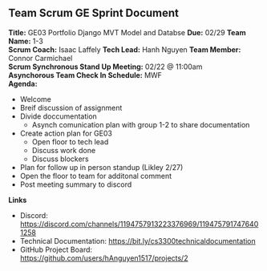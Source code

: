 ## Team Scrum GE Sprint Document
**Title:** GE03 Portfolio Django MVT Model and Databse
**Due:** 02/29
**Team Name:** 1-3  
**Scrum Coach:** Isaac Laffely
**Tech Lead:** Hanh Nguyen
**Team Member:** Connor Carmichael   
**Scrum Synchronous Stand Up Meeting:** 02/22 @ 11:00am  
**Asynchorous Team Check In Schedule:** MWF  
**Agenda:**  
- Welcome
- Breif discussion of assignment 
- Divide doccumentation
  - Asynch comunication plan with group 1-2 to share documentation
- Create action plan for GE03
    - Open floor to tech lead
    - Discuss work done
    - Discuss blockers
- Plan for follow up in person standup (Likley 2/27)
- Open the floor to team for additonal comment
- Post meeting summary to discord
  
**Links**
- Discord: https://discord.com/channels/1194757913223376969/1194757917476401258
- Technical Documentation: https://bit.ly/cs3300technicaldocumentation
- GitHub Project Board: https://github.com/users/hAnguyen1517/projects/2

